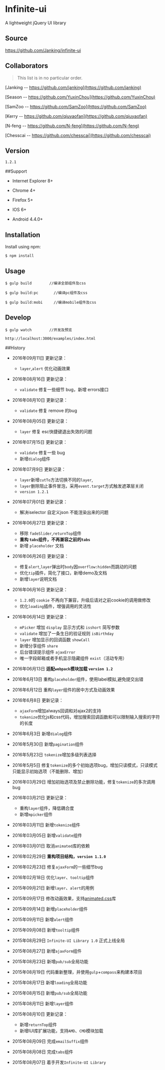 # Infinite-ui

A lightweight jQuery UI library

## Source
https://github.com/Janking/infinite-ui

## Collaborators
> This list is in no particular order.

[Janking -- https://github.com/janking](https://github.com/janking)

[Season -- https://github.com/YuxinChou](https://github.com/YuxinChou)

[SamZoo -- https://github.com/SamZoo](https://github.com/SamZoo)

[Kerry -- https://github.com/qiuyaofan](https://github.com/qiuyaofan)

[N-feng -- https://github.com/N-feng](https://github.com/N-feng)

[Chesscai -- https://github.com/chesscai](https://github.com/chesscai)


## Version
`1.2.1`

##Support
* Internet Explorer 8+

* Chrome 4+

* Firefox 5+

* IOS 6+

* Android 4.4.0+

## Installation


Install using npm:

```shell
$ npm install
```


## Usage

```shell
$ gulp build        //编译全部组件及css
```

```shell
$ gulp build:pc       //编译pc组件及css
```

```shell
$ gulp build:mobi     //编译mobile组件及css
```


## Develop
```shell
$ gulp watch        //开发及预览

```
```shell
http://localhost:3000/examples/index.html
```

##History
* 2016年09月11日 更新记录：
  * `layer`,`alert` 优化动画效果
* 2016年08月16日 更新记录：
  * `validate` 修复一些细节 bug，新增 errors接口
* 2016年08月10日 更新记录：
  * `validate` 修复 remove 的bug
* 2016年08月05日 更新记录：
  * `layer` 修复 esc快捷键退出失效的问题
* 2016年07月15日 更新记录：
  * `validate` 修复一些 bug
  * 新增`dialog`组件

* 2016年07月9日 更新记录：
  * `layer`新增`cutTo`方法切换不同的`layer`,
  * `layer`删除阻止事件冒泡，采用`event.target`方式触发遮罩层关闭
  * `version 1.2.1`

* 2016年07月01日 更新记录：
  * 解决iselector 自定义json 不能渲染出来的问题

* 2016年06月27日 更新记录：
  * 移除 `fadeSlider`,`returnTop`组件
  * **重构 `tabs`组件，不再兼容之前的`tabs`**
  * 新增 `placeholder` 文档


* 2016年06月26日 更新记录：
  * 修复`alert`,`layer`弹出时`body`因`overflow:hidden`而跳动的问题
  * 优化`tip`插件，简化了接口，新增demo及文档
  * 新增`layer`说明文档

* 2016年06月16日 更新记录：
  * `1.2.0`的 `cookie` 不再向下兼容，升级后请对之前cookie的调用做修改
  * 优化`loading`插件，增强调用的灵活性


* 2016年06月14日 更新记录：
  * `mPicker` 增加 `display` 显示方式和 `isshort` 简写参数
  * `validate` 增加了一条生日的验证规则 `isBirthday`
  * `layer` 增加显示的回调函数 `showCall`
  * 新增分享组件 `share`
  * 后台错误提示组件 `ajaxError`
  * 唯一字段邮箱或者手机显示隐藏组件 `exist`（活动专用）



* 2016年06月13日 **适配`webpack`模块加载  `version 1.2`**

* 2016年6月13日 重构`placeholder`组件，使用label模拟,避免提交出错

* 2016年6月12日 重构`layer`组件的居中方式及动画效果

* 2016年6月8日 更新记录：
  * `ajaxForm`增加always回调和对ajax2的支持
  * `tokenize`优化js和css代码，增加搜索回调函数和可以限制输入搜索的字符的长度


* 2016年6月3日 新增`dialog`组件

* 2016年5月30日 新增`pagination`组件

* 2016年5月23日 `tokenize`增加多级列表选择

* 2016年5月5日 修复`tokenize`的多个初始选项bug，增加只读模式，只读模式只能显示初始选项（不能删除、增加）

* 2016年03月29日 增加初始选项及禁止删除功能，修复`tokenize`的多次调用bug

* 2016年03月21日 更新记录：
  * 重构`layer`组件，降低耦合度
  * 新增`mpicker`组件


* 2016年03月11日 新增`tokenize`组件

* 2016年03月05日 新增`validate`组件

* 2016年03月01日 取消`animated`库的依赖

* 2016年02月29日 **重构项目结构，`version 1.1.0`**

* 2016年02月23日 修复`ajaxForm`的一些细节bug

* 2016年02月18日 优化`layer`、`tooltip`组件

* 2015年09月21日 新增`layer`、`alert`的用例

* 2015年09月17日 修改动画效果，支持[animated.css](https://daneden.github.io/animate.css/)库

* 2015年09月14日 新增`placeholder`组件

* 2015年09月11日 新增`alert`组件

* 2015年09月08日 新增`tooltip`组件

* 2015年08月29日 `Infinite-UI Library 1.0` 正式上线全局

* 2015年08月27日 新增`ajaxForm`组件

* 2015年08月23日 新增`pub/sub`全局功能

* 2015年08月19日 代码重新整理，并使用`gulp`+`compass`来构建本项目

* 2015年08月17日 新增`loading`全局功能

* 2015年08月15日 新增`pub/sub`全局功能

* 2015年08月11日 新增`layer`组件

* 2015年08月10日 更新记录：
  * 新增`returnTop`组件
  * 新增IUI库扩展功能，支持`AMD`、`CMD`模块加载


* 2015年08月09日 完成`emailSuffix`组件

* 2015年08月08日 完成`tabs`组件

* 2015年08月07日 着手开发`Infinite-UI Library`
